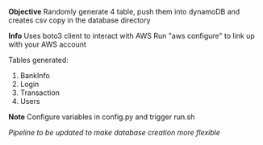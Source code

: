 **Objective**
Randomly generate 4 table, push them into dynamoDB and creates csv copy in the database directory

**Info**
Uses boto3 client to interact with AWS
Run "aws configure" to link up with your AWS account

Tables generated:
1. BankInfo
2. Login
3. Transaction
4. Users

**Note**
Configure variables in config.py and trigger run.sh

_Pipeline to be updated to make database creation more flexible_